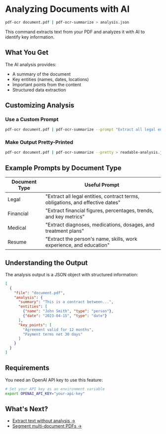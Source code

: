 # Analyzing Documents with AI

```bash
pdf-ocr document.pdf | pdf-ocr-summarize > analysis.json
```

This command extracts text from your PDF and analyzes it with AI to identify key information.

## What You Get

The AI analysis provides:
- A summary of the document
- Key entities (names, dates, locations)
- Important points from the content
- Structured data extraction

## Customizing Analysis

### Use a Custom Prompt

```bash
pdf-ocr document.pdf | pdf-ocr-summarize --prompt "Extract all legal entities, dates, and contract terms" > legal-analysis.json
```

### Make Output Pretty-Printed

```bash
pdf-ocr document.pdf | pdf-ocr-summarize --pretty > readable-analysis.json
```

## Example Prompts by Document Type

| Document Type | Useful Prompt |
|---------------|---------------|
| Legal | "Extract all legal entities, contract terms, obligations, and effective dates" |
| Financial | "Extract financial figures, percentages, trends, and key metrics" |
| Medical | "Extract diagnoses, medications, dosages, and treatment plans" |
| Resume | "Extract the person's name, skills, work experience, and education" |

## Understanding the Output

The analysis output is a JSON object with structured information:

```json
[
  {
    "file": "document.pdf",
    "analysis": {
      "summary": "This is a contract between...",
      "entities": [
        {"name": "John Smith", "type": "person"},
        {"date": "2023-04-15", "type": "date"}
      ],
      "key_points": [
        "Agreement valid for 12 months",
        "Payment terms net 30 days"
      ]
    }
  }
]
```

## Requirements

You need an OpenAI API key to use this feature:

```bash
# Set your API key as an environment variable
export OPENAI_API_KEY="your-api-key"
```

## What's Next?

- [Extract text without analysis →](extract-text.md)
- [Segment multi-document PDFs →](segment-documents.md)